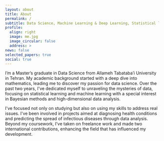 ```yaml
---
layout: about
title: About
permalink: /
subtitle: Data Science, Machine Learning & Deep Learning, Statistical learning
profile:
  align: right
  image: me.jpg
  image_circular: false
  address: >
news: false
selected_papers: true
social: true
---
```

I’m a Master’s graduate in Data Science from Allameh Tabataba’i University in Tehran. My academic background started with a deep dive into mathematics, leading me to discover my passion for data science. Over the past two years, I've dedicated myself to unraveling the mysteries of data, focusing on statistical learning and machine learning with a special interest in Bayesian methods and high-dimensional data analysis.

I've focused not only on studying but also on using my skills to address real issues. I've been involved in projects aimed at diagnosing health conditions and predicting the spread of infectious diseases through data analysis. Beyond my coursework, I've taken on freelance work and made two international contributions, enhancing the field that has influenced my development.


